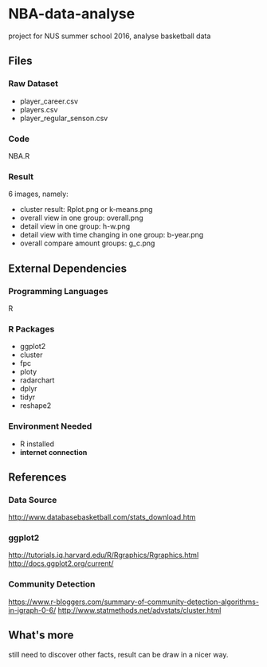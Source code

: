 # NBA-data-analyse
project for NUS summer school 2016, analyse basketball data


## Files

### Raw Dataset
+ player_career.csv
+ players.csv
+ player_regular_senson.csv

### Code
NBA.R

### Result
6 images, namely:
+ cluster result: Rplot.png or k-means.png
+ overall view in one group: overall.png
+ detail view in one group: h-w.png
+ detail view with time changing in one group: b-year.png
+ overall compare amount groups: g_c.png

## External Dependencies
### Programming Languages
R
### R Packages
+ ggplot2
+ cluster
+ fpc
+ ploty
+ radarchart
+ dplyr
+ tidyr
+ reshape2

### Environment Needed
+ R installed
+ **internet connection**

## References
### Data Source
http://www.databasebasketball.com/stats_download.htm
### ggplot2
http://tutorials.iq.harvard.edu/R/Rgraphics/Rgraphics.html
http://docs.ggplot2.org/current/
### Community Detection
https://www.r-bloggers.com/summary-of-community-detection-algorithms-in-igraph-0-6/
http://www.statmethods.net/advstats/cluster.html

## What's more
still need to discover other facts, result can be draw in a nicer way.
